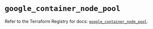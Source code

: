 # `google_container_node_pool`

Refer to the Terraform Registry for docs: [`google_container_node_pool`](https://registry.terraform.io/providers/hashicorp/google/6.46.0/docs/resources/container_node_pool).
